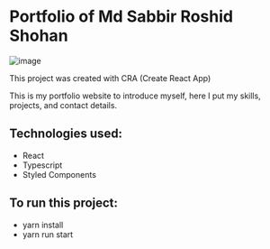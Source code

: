 # Portfolio of Md Sabbir Roshid Shohan

![image](https://github.com/user-attachments/assets/914b2f81-4608-4140-a0ef-47a452ba7724)

 
This project was created with CRA (Create React App)

This is my portfolio website to introduce myself, here I put my skills, projects, and contact details.

## Technologies used:
- React
- Typescript
- Styled Components
 
## To run this project:
- yarn install
- yarn run start
